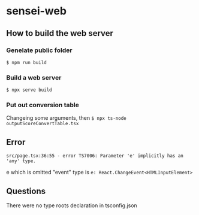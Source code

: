 # sensei-web


## How to build the web server
### Genelate public folder
```$ npm run build```

### Build a web server
```$ npx serve build```

### Put out conversion table
Changeing some arguments, then
```$ npx ts-node outputScoreConvertTable.tsx```

## Error

```
src/page.tsx:36:55 - error TS7006: Parameter 'e' implicitly has an 'any' type.
```
e which is omitted "event" type is
```e: React.ChangeEvent<HTMLInputElement>```


## Questions
There were no type roots declaration in tsconfig.json
